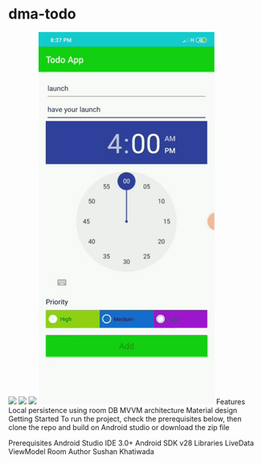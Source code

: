 # dma-todo
![](1.gif)
![](2.gif)
![](3.gif)
![](4.gif)
Features
Local persistence using room DB
MVVM architecture
Material design
Getting Started
To run the project, check the prerequisites below, then clone the repo and build on Android studio or download the zip file

Prerequisites
Android Studio IDE 3.0+
Android SDK v28
Libraries
LiveData
ViewModel
Room
Author
Sushan Khatiwada